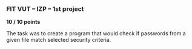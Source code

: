 ### FIT VUT – IZP – 1st project
**10 / 10 points**

The task was to create a program that would check if passwords from a given file match selected security criteria.
